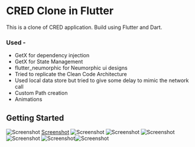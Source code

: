 # CRED Clone in Flutter

This is a clone of CRED application. Build using Flutter and Dart.

### Used -
- GetX for dependency injection
- GetX for State Management
- flutter_neumorphic for Neumorphic ui designs
- Tried to replicate the Clean Code Architecture
- Used local data store but tried to give some delay to mimic the network call
- Custom Path creation
- Animations

## Getting Started

![Screenshot](assets/images/ss_1.jpeg) [Screenshot](assets/images/ss_2.jpeg) ![Screenshot](assets/images/ss_3.jpeg) 
![Screenshot](assets/images/ss_4.jpeg) ![Screenshot](assets/images/ss_5.jpeg) ![Screenshot](assets/images/ss_6.jpeg) 
![Screenshot](assets/images/ss_7.jpeg)![Screenshot](assets/images/ss_8.jpeg)
